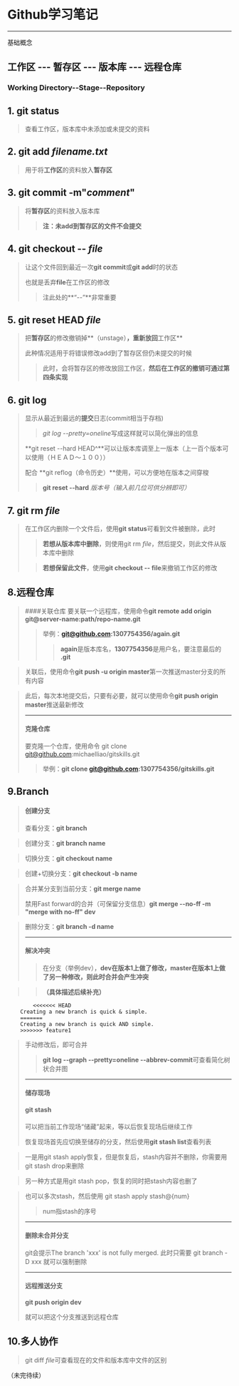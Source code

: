#	Github学习笔记
***
基础概念

##	工作区  ---   暂存区   ---  版本库  ---  远程仓库
###	Working Directory--Stage--Repository
##	1.	git status
>查看工作区，版本库中未添加或未提交的资料

##	2.    git add *filename.txt*

>用于将**工作区**的资料放入**暂存区**

##	3.    git commit -m"*comment*"
>将**暂存区**的资料放入版本库 
>>**注：未add到暂存区的文件不会提交**

##	4.	git checkout  -- *file*
>让这个文件回到最近一次**git commit**或**git add**时的状态
>
>也就是丢弃**file**在工作区的修改
>>注此处的**“--”**非常重要 

##	5.	git reset HEAD *file*
>把**暂存区**的修改撤销掉**（unstage）**，重新放回**工作区**
>
>此种情况适用于将错误修改add到了暂存区但仍未提交的时候
>>此时，会将暂存区的修改放回工作区，**然后在工作区的撤销可通过第四条实现**

##	6.	git log
>显示从最近到最远的**提交**日志(commit相当于存档)
>>*git log --pretty=oneline*写成这样就可以简化弹出的信息
>
>**git reset --hard HEAD^**可以让版本库调至上一版本（上一百个版本可以使用（ＨＥＡＤ～１００））
>
>配合 **git reflog（命令历史）**使用，可以方便地在版本之间穿梭
>> **git reset --hard** *版本号（输入前几位可供分辨即可）* 

##	7.	git rm *file*
>在工作区内删除一个文件后，使用**git status**可看到文件被删除，此时
>>**若想从版本库中删除**，则使用git rm *file*，然后提交，则此文件从版本库中删除
>
>>**若想保留此文件**，使用**git checkout -- file**来撤销工作区的修改

##	8.远程仓库
>####关联仓库
>要关联一个远程库，使用命令**git remote add origin git@server-name:path/repo-name.git**
>> 举例：**git@github.com:1307754356/again.git**
>>>**again**是版本库名，**1307754356**是用户名，要注意最后的 **.git**

>关联后，使用命令**git push -u origin master**第一次推送master分支的所有内容

>此后，每次本地提交后，只要有必要，就可以使用命令**git push origin master**推送最新修改
>***
>####	克隆仓库
>要克隆一个仓库，使用命令 git clone git@github.com:michaelliao/gitskills.git
>>举例：**git clone git@github.com:1307754356/gitskills.git**

##	9.Branch
>####	创建分支
>查看分支：**git branch**

>创建分支：**git branch name**

>切换分支：**git checkout name**

>创建+切换分支：**git checkout -b name**

>合并某分支到当前分支：**git merge name**
>
>禁用Fast forward的合并（可保留分支信息）**git merge --no-ff -m "merge with no-ff" dev**

>删除分支：**git branch -d name**
>***
>####	解决冲突
>>在分支（举例dev），**dev在版本1上做了修改，master在版本1上做了另一种修改，则此时合并会产生冲突**

>>**（具体描述后续补充）**
>
>     
        	<<<<<<< HEAD
		Creating a new branch is quick & simple.
		=======
		Creating a new branch is quick AND simple.
		>>>>>>> feature1
>手动修改后，即可合并
>>**git log --graph --pretty=oneline --abbrev-commit**可查看简化树状合并图
>***
>####	储存现场
>####	**git stash**
>
>可以把当前工作现场“储藏”起来，等以后恢复现场后继续工作
>
>恢复现场首先应切换至储存的分支，然后使用**git stash list**查看列表

>一是用git stash apply恢复，但是恢复后，stash内容并不删除，你需要用git stash drop来删除

>另一种方式是用git stash pop，恢复的同时把stash内容也删了

>也可以多次stash，然后使用 git stash apply stash@{num}
>>num指stash的序号
>***
>####	删除未合并分支
>git会提示The branch 'xxx' is not fully merged.
>此时只需要 git branch -D xxx  就可以强制删除
>***
>####	远程推送分支
>**git push origin dev**
>
>就可以把这个分支推送到远程仓库
##	10.多人协作
>git diff *file*可查看现在的文件和版本库中文件的区别

（未完待续）
